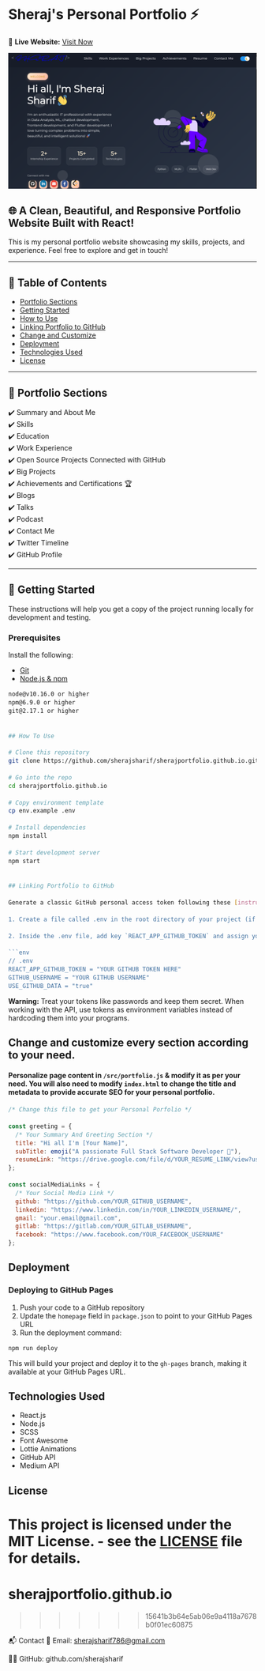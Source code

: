 # Sheraj's Personal Portfolio ⚡️  

🚀 **Live Website:** [Visit Now](https://sherajsharif.github.io/sherajportfolio.github.io/)

![Portfolio Preview](./screenshot.png)


## 🌐 A Clean, Beautiful, and Responsive Portfolio Website Built with React!

This is my personal portfolio website showcasing my skills, projects, and experience. Feel free to explore and get in touch!

---

## 📑 Table of Contents
- [Portfolio Sections](#portfolio-sections)
- [Getting Started](#getting-started)
- [How to Use](#how-to-use)
- [Linking Portfolio to GitHub](#linking-portfolio-to-github)
- [Change and Customize](#change-and-customize-every-section-according-to-your-need)
- [Deployment](#deployment)
- [Technologies Used](#technologies-used)
- [License](#license)

---

## 🧩 Portfolio Sections
✔️ Summary and About Me  
✔️ Skills  
✔️ Education  
✔️ Work Experience  
✔️ Open Source Projects Connected with GitHub  
✔️ Big Projects  
✔️ Achievements and Certifications 🏆  
✔️ Blogs  
✔️ Talks  
✔️ Podcast  
✔️ Contact Me  
✔️ Twitter Timeline  
✔️ GitHub Profile  

---

## 🚀 Getting Started

These instructions will help you get a copy of the project running locally for development and testing.

### Prerequisites

Install the following:

- [Git](https://git-scm.com)
- [Node.js & npm](https://nodejs.org/en/download/)

```bash
node@v10.16.0 or higher  
npm@6.9.0 or higher  
git@2.17.1 or higher


## How To Use 

# Clone this repository
git clone https://github.com/sherajsharif/sherajportfolio.github.io.git

# Go into the repo
cd sherajportfolio.github.io

# Copy environment template
cp env.example .env

# Install dependencies
npm install

# Start development server
npm start


## Linking Portfolio to GitHub

Generate a classic GitHub personal access token following these [instructions](https://docs.github.com/en/authentication/keeping-your-account-and-data-secure/creating-a-personal-access-token#creating-a-personal-access-token-classic) (make sure you don't select any scope just generate a simple token).

1. Create a file called .env in the root directory of your project (if not done already)

2. Inside the .env file, add key `REACT_APP_GITHUB_TOKEN` and assign your GitHub token like this, also add your username as `GITHUB_USERNAME`

```env
// .env
REACT_APP_GITHUB_TOKEN = "YOUR GITHUB TOKEN HERE"
GITHUB_USERNAME = "YOUR GITHUB USERNAME"
USE_GITHUB_DATA = "true"
```

**Warning:** Treat your tokens like passwords and keep them secret. When working with the API, use tokens as environment variables instead of hardcoding them into your programs.

## Change and customize every section according to your need.

#### Personalize page content in `/src/portfolio.js` & modify it as per your need. You will also need to modify `index.html` to change the title and metadata to provide accurate SEO for your personal portfolio.

```javascript
/* Change this file to get your Personal Porfolio */

const greeting = {
  /* Your Summary And Greeting Section */
  title: "Hi all I'm [Your Name]",
  subTitle: emoji("A passionate Full Stack Software Developer 🚀"),
  resumeLink: "https://drive.google.com/file/d/YOUR_RESUME_LINK/view?usp=sharing"
};

const socialMediaLinks = {
  /* Your Social Media Link */
  github: "https://github.com/YOUR_GITHUB_USERNAME",
  linkedin: "https://www.linkedin.com/in/YOUR_LINKEDIN_USERNAME/",
  gmail: "your.email@gmail.com",
  gitlab: "https://gitlab.com/YOUR_GITLAB_USERNAME",
  facebook: "https://www.facebook.com/YOUR_FACEBOOK_USERNAME"
};
```

## Deployment

### Deploying to GitHub Pages

1. Push your code to a GitHub repository
2. Update the `homepage` field in `package.json` to point to your GitHub Pages URL
3. Run the deployment command:

```bash
npm run deploy
```

This will build your project and deploy it to the `gh-pages` branch, making it available at your GitHub Pages URL.

## Technologies Used

- React.js
- Node.js
- SCSS
- Font Awesome
- Lottie Animations
- GitHub API
- Medium API

## License

This project is licensed under the MIT License. - see the [LICENSE](LICENSE) file for details. 
=======
# sherajportfolio.github.io
>>>>>>> 15641b3b64e5ab06e9a4118a7678b0f01ec60875

📬 Contact
📧 Email: sherajsharif786@gmail.com

🧑‍💻 GitHub: github.com/sherajsharif
